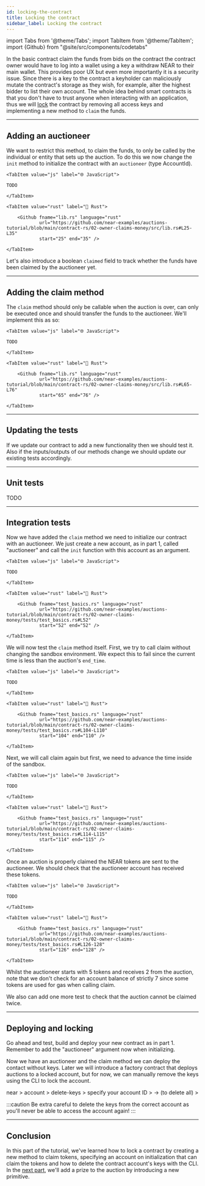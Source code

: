 ```yaml
---
id: locking-the-contract
title: Locking the contract
sidebar_label: Locking the contract
---
```


import Tabs from '@theme/Tabs';
import TabItem from '@theme/TabItem';
import {Github} from "@site/src/components/codetabs"

In the basic contract claim the funds from bids on the contract the contract owner would have to log into a wallet using a key a withdraw NEAR to their main wallet. This provides poor UX but even more importantly it is a security issue. Since there is a key to the contract a keyholder can maliciously mutate the contract's storage as they wish, for example, alter the highest bidder to list their own account. The whole idea behind smart contracts is that you don't have to trust anyone when interacting with an application, thus we will [lock](../../1.concepts/protocol/access-keys.md#locked-accounts) the contract by removing all access keys and implementing a new method to `claim` the funds.

---

## Adding an auctioneer

We want to restrict this method, to claim the funds, to only be called by the individual or entity that sets up the auction. To do this we now change the `init` method to initialize the contract with an `auctioneer` (type AccountId).

<Tabs groupId="code-tabs">

    <TabItem value="js" label="🌐 JavaScript">

    TODO

    </TabItem>

    <TabItem value="rust" label="🦀 Rust">

        <Github fname="lib.rs" language="rust"
                url="https://github.com/near-examples/auctions-tutorial/blob/main/contract-rs/02-owner-claims-money/src/lib.rs#L25-L35"
                start="25" end="35" />

    </TabItem>

</Tabs>

Let's also introduce a boolean `claimed` field to track whether the funds have been claimed by the auctioneer yet.

---

## Adding the claim method

The `claim` method should only be callable when the auction is over, can only be executed once and should transfer the funds to the auctioneer. We'll implement this as so:

<Tabs groupId="code-tabs">

    <TabItem value="js" label="🌐 JavaScript">

    TODO

    </TabItem>

    <TabItem value="rust" label="🦀 Rust">

        <Github fname="lib.rs" language="rust"
                url="https://github.com/near-examples/auctions-tutorial/blob/main/contract-rs/02-owner-claims-money/src/lib.rs#L65-L76"
                start="65" end="76" />

    </TabItem>

</Tabs>

---

## Updating the tests

If we update our contract to add a new functionality then we should test it. Also if the inputs/outputs of our methods change we should update our existing tests accordingly.

---

## Unit tests 

TODO

---

## Integration tests 

Now we have added the `claim` method we need to initialize our contract with an auctioneer. We just create a new account, as in part 1, called "auctioneer" and call the `init` function with this account as an argument. 

<Tabs groupId="code-tabs">

    <TabItem value="js" label="🌐 JavaScript">

    TODO

    </TabItem>

    <TabItem value="rust" label="🦀 Rust">

        <Github fname="test_basics.rs" language="rust"
                url="https://github.com/near-examples/auctions-tutorial/blob/main/contract-rs/02-owner-claims-money/tests/test_basics.rs#L52"
                start="52" end="52" />

    </TabItem>

</Tabs>

We will now test the `claim` method itself. First, we try to call claim without changing the sandbox environment. We expect this to fail since the current time is less than the auction's `end_time`.

<Tabs groupId="code-tabs">

    <TabItem value="js" label="🌐 JavaScript">

    TODO

    </TabItem>

    <TabItem value="rust" label="🦀 Rust">

        <Github fname="test_basics.rs" language="rust"
                url="https://github.com/near-examples/auctions-tutorial/blob/main/contract-rs/02-owner-claims-money/tests/test_basics.rs#L104-L110"
                start="104" end="110" />

    </TabItem>

</Tabs>

Next, we will call claim again but first, we need to advance the time inside of the sandbox. 

<Tabs groupId="code-tabs">

    <TabItem value="js" label="🌐 JavaScript">

    TODO

    </TabItem>

    <TabItem value="rust" label="🦀 Rust">

        <Github fname="test_basics.rs" language="rust"
                url="https://github.com/near-examples/auctions-tutorial/blob/main/contract-rs/02-owner-claims-money/tests/test_basics.rs#L114-L115"
                start="114" end="115" />

    </TabItem>

</Tabs>

Once an auction is properly claimed the NEAR tokens are sent to the auctioneer. We should check that the auctioneer account has received these tokens.

<Tabs groupId="code-tabs">

    <TabItem value="js" label="🌐 JavaScript">

    TODO

    </TabItem>

    <TabItem value="rust" label="🦀 Rust">

        <Github fname="test_basics.rs" language="rust"
                url="https://github.com/near-examples/auctions-tutorial/blob/main/contract-rs/02-owner-claims-money/tests/test_basics.rs#L126-128"
                start="126" end="128" />

    </TabItem>

</Tabs>

Whilst the auctioneer starts with 5 tokens and receives 2 from the auction, note that we don't check for an account balance of strictly 7 since some tokens are used for gas when calling claim.

We also can add one more test to check that the auction cannot be claimed twice.

---

## Deploying and locking

Go ahead and test, build and deploy your new contract as in part 1. Remember to add the "auctioneer" argument now when initializing.

Now we have an auctioneer and the claim method we can deploy the contact without keys. Later we will introduce a factory contract that deploys auctions to a locked account, but for now, we can manually remove the keys using the CLI to lock the account.


near > account > delete-keys > specify your account ID > → (to delete all) > 

:::caution
Be extra careful to delete the keys from the correct account as you'll never be able to access the account again!
:::

---

## Conclusion

In this part of the tutorial, we've learned how to lock a contract by creating a new method to claim tokens, specifying an account on initialization that can claim the tokens and how to delete the contract account's keys with the CLI. In the [next part](./3-nft.md), we'll add a prize to the auction by introducing a new primitive.